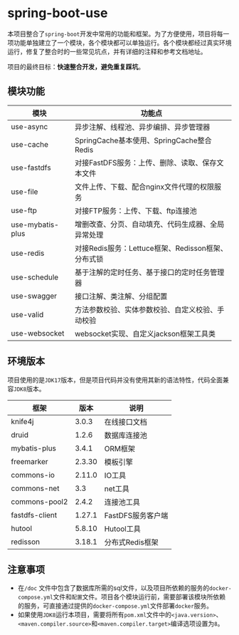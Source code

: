 # spring-boot-use

本项目整合了`spring-boot`开发中常用的功能和框架。为了方便使用，项目将每一项功能单独建立了一个模块，各个模块都可以单独运行。各个模块都经过真实环境运行，修复了整合时的一些常见坑点，并有详细的注释和参考文档地址。

项目的最终目标：**快速整合开发，避免重复踩坑**。

## 模块功能

| 模块               | 功能点                                 |
|------------------|-------------------------------------|
| use-async        | 异步注解、线程池、异步编排、异步管理器                 |
| use-cache        | SpringCache基本使用、SpringCache整合Redis |
| use-fastdfs      | 对接FastDFS服务：上传、删除、读取、保存文本文件         |
| use-file         | 文件上传、下载、配合nginx文件代理的权限服务            |
| use-ftp          | 对接FTP服务：上传、下载、ftp连接池                |
| use-mybatis-plus | 增删改查、分页、自动填充、代码生成器、全局异常处理           |
| use-redis        | 对接Redis服务：Lettuce框架、Redisson框架、分布式锁 |
| use-schedule     | 基于注解的定时任务、基于接口的定时任务管理器              |
| use-swagger      | 接口注解、类注解、分组配置                       |
| use-valid        | 方法参数校验、实体参数校验、自定义校验、手动校验            |
| use-websocket    | websocket实现、自定义jackson框架工具类         |

## 环境版本

项目使用的是`JDK17`版本，但是项目代码并没有使用其新的语法特性，代码全面兼容`JDK8`版本。

| 框架             | 版本     | 说明           |
|----------------|--------|--------------|
| knife4j        | 3.0.3  | 在线接口文档       |
| druid          | 1.2.6  | 数据库连接池       |
| mybatis-plus   | 3.4.1  | ORM框架        |
| freemarker     | 2.3.30 | 模板引擎         |
| commons-io     | 2.11.0 | IO工具         |
| commons-net    | 3.3    | net工具        |
| commons-pool2  | 2.4.2  | 连接池工具        |
| fastdfs-client | 1.27.1 | FastDFS服务客户端 |
| hutool         | 5.8.10 | Hutool工具     |
| redisson       | 3.18.1 | 分布式Redis框架   |

## 注意事项

* 在`/doc` 文件中包含了数据库所需的sql文件，以及项目所依赖的服务的`docker-compose.yml`文件和`配置`文件。项目各个模块运行前，需要部署该模块所依赖的服务，可直接通过提供的`docker-compose.yml`文件部署`docker`服务。
* 如果使用`JDK8`运行本项目，需要将所有`pom.xml`文件中的`<java.version>`、`<maven.compiler.source>`和`<maven.compiler.target>`编译选项设置为`8`。
